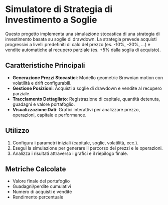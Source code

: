 # Simulatore di Strategia di Investimento a Soglie

Questo progetto implementa una simulazione stocastica di una strategia di investimento basata su soglie di drawdown. La strategia prevede acquisti progressivi a livelli predefiniti di calo del prezzo (es. -10%, -20%, ...) e vendite automatiche al recupero parziale (es. +5% dalla soglia di acquisto).

## Caratteristiche Principali

- **Generazione Prezzi Stocastici**: Modello geometric Brownian motion con volatilità e drift configurabili.
- **Gestione Posizioni**: Acquisti a soglie di drawdown e vendite al recupero parziale.
- **Tracciamento Dettagliato**: Registrazione di capitale, quantità detenuta, guadagni e valore portafoglio.
- **Visualizzazione Dati**: Grafici interattivi per analizzare prezzo, operazioni, capitale e performance.

## Utilizzo

1. Configura i parametri iniziali (capitale, soglie, volatilità, ecc.).
2. Esegui la simulazione per generare il percorso dei prezzi e le operazioni.
3. Analizza i risultati attraverso i grafici e il riepilogo finale.

## Metriche Calcolate

- Valore finale del portafoglio
- Guadagni/perdite cumulativi
- Numero di acquisti e vendite
- Rendimento percentuale
